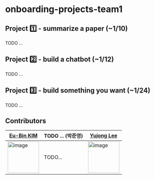 # onboarding-projects-team1

## Project 1️⃣ - summarize a paper (~1/10)

TODO ...


## Project 2️⃣ - build a chatbot (~1/12)

TODO ...


## Project 3️⃣ - build something you want (~1/24)


TODO ...


## Contributors


[Eu-Bin KIM](https://github.com/eubinecto) |  TODO ... (박준영)  | [Yujong Lee](https://github.com/yujong-lee)|
--- | --- | --- |
<img width="100" alt="image" src="https://avatars.githubusercontent.com/u/56193069?v=4"> | TODO... |  <img width="100" alt="image" src="https://avatars.githubusercontent.com/u/61503739?v=4"> |
